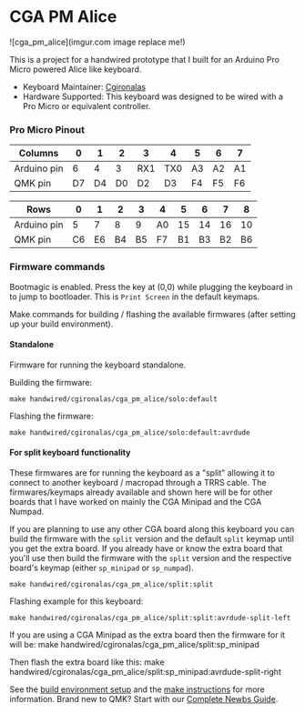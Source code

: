 # CGA PM Alice

![cga_pm_alice](imgur.com image replace me!)

This is a project for a handwired prototype that I built for an Arduino Pro Micro powered Alice like keyboard.

* Keyboard Maintainer: [Cgironalas](https://github.com/cgironalas)
* Hardware Supported: This keyboard was designed to be wired with a Pro Micro or equivalent controller.

### Pro Micro Pinout
| Columns     |   0  |   1  |   2  |   3  |   4  |   5  |   6  |   7  |
| ----------- | ---- | ---- | ---- | ---- | ---- | ---- | ---- | ---- |
| Arduino pin |   6  |   4  |   3  |  RX1 |  TX0 |  A3  |  A2  |  A1  |
| QMK pin     |  D7  |  D4  |  D0  |  D2  |  D3  |  F4  |  F5  |  F6  |

| Rows        |   0  |   1  |   2  |   3  |   4  |   5  |   6  |   7  |   8  |
| ----------- | ---- | ---- | ---- | ---- | ---- | ---- | ---- | ---- | ---- |
| Arduino pin |   5  |   7  |   8  |   9  |  A0  |  15  |  14  |  16  |  10  |
| QMK pin     |  C6  |  E6  |  B4  |  B5  |  F7  |  B1  |  B3  |  B2  |  B6  |


### Firmware commands

Bootmagic is enabled. Press the key at (0,0) while plugging the keyboard in to jump to bootloader. This is `Print Screen` in the default keymaps.

Make commands for building / flashing the available firmwares (after setting up your build environment).

#### Standalone

Firmware for running the keyboard standalone.

Building the firmware:

    make handwired/cgironalas/cga_pm_alice/solo:default

Flashing the firmware:

    make handwired/cgironalas/cga_pm_alice/solo:default:avrdude

#### For split keyboard functionality

These firmwares are for running the keyboard as a "split" allowing it to connect to another keyboard / macropad through a TRRS cable. The firmwares/keymaps already available and shown here will be for other boards that I have worked on mainly the CGA Minipad and the CGA Numpad.

If you are planning to use any other CGA board along this keyboard you can build the firmware with the `split` version and the default `split` keymap until you get the extra board. If you already have or know the extra board that you'll use then build the firmware with the `split` version and the respective board's keymap (either `sp_minipad` or `sp_numpad`).

    make handwired/cgironalas/cga_pm_alice/split:split

Flashing example for this keyboard:

    make handwired/cgironalas/cga_pm_alice/split:split:avrdude-split-left

If you are using a CGA Minipad as the extra board then the firmware for it will be:
    make handwired/cgironalas/cga_pm_alice/split:sp_minipad

Then flash the extra board like this:
    make handwired/cgironalas/cga_pm_alice/split:sp_minipad:avrdude-split-right

See the [build environment setup](https://docs.qmk.fm/#/getting_started_build_tools) and the [make instructions](https://docs.qmk.fm/#/getting_started_make_guide) for more information. Brand new to QMK? Start with our [Complete Newbs Guide](https://docs.qmk.fm/#/newbs).
